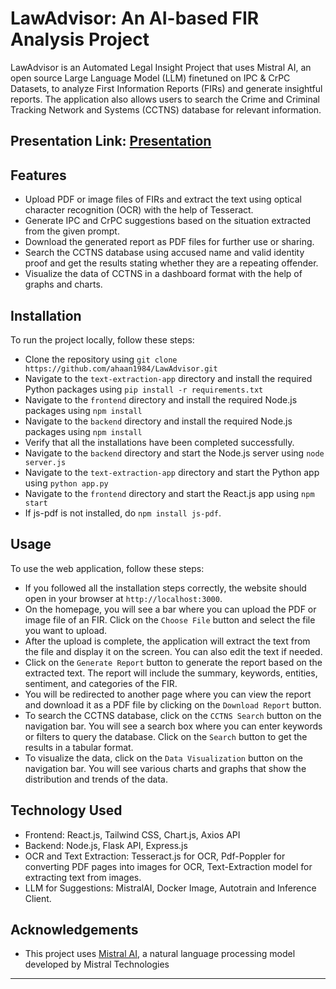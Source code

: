 # LawAdvisor: An AI-based FIR Analysis Project

LawAdvisor is an Automated Legal Insight Project that uses Mistral AI, an open source Large Language Model (LLM) finetuned on IPC & CrPC Datasets, to analyze First Information Reports (FIRs) and generate insightful reports. The application also allows users to search the Crime and Criminal Tracking Network and Systems (CCTNS) database for relevant information.
## Presentation Link: [Presentation](https://tome.app/abhinavs-workspace-d2a/lawadvisor-team-gallants-presentation-clttzb0cj0152o95yv7950yly)
## Features

- Upload PDF or image files of FIRs and extract the text using optical character recognition (OCR) with the help of Tesseract.
- Generate IPC and CrPC suggestions based on the situation extracted from the given prompt.
- Download the generated report as PDF files for further use or sharing.
- Search the CCTNS database using accused name and valid identity proof and get the results stating whether they are a repeating offender.
- Visualize the data of CCTNS in a dashboard format with the help of graphs and charts.

## Installation

To run the project locally, follow these steps:

- Clone the repository using `git clone https://github.com/ahaan1984/LawAdvisor.git`
- Navigate to the `text-extraction-app` directory and install the required Python packages using `pip install -r requirements.txt`
- Navigate to the `frontend` directory and install the required Node.js packages using `npm install`
- Navigate to the `backend` directory and install the required Node.js packages using `npm install`
- Verify that all the installations have been completed successfully.
- Navigate to the `backend` directory and start the Node.js server using `node server.js`
- Navigate to the `text-extraction-app` directory and start the Python app using `python app.py`
- Navigate to the `frontend` directory and start the React.js app using `npm start`
- If js-pdf is not installed, do `npm install js-pdf`. 

## Usage

To use the web application, follow these steps:

- If you followed all the installation steps correctly, the website should open in your browser at `http://localhost:3000`.
- On the homepage, you will see a bar where you can upload the PDF or image file of an FIR. Click on the `Choose File` button and select the file you want to upload.
- After the upload is complete, the application will extract the text from the file and display it on the screen. You can also edit the text if needed.
- Click on the `Generate Report` button to generate the report based on the extracted text. The report will include the summary, keywords, entities, sentiment, and categories of the FIR.
- You will be redirected to another page where you can view the report and download it as a PDF file by clicking on the `Download Report` button.
- To search the CCTNS database, click on the `CCTNS Search` button on the navigation bar. You will see a search box where you can enter keywords or filters to query the database. Click on the `Search` button to get the results in a tabular format.
- To visualize the data, click on the `Data Visualization` button on the navigation bar. You will see various charts and graphs that show the distribution and trends of the data.

## Technology Used
- Frontend: React.js, Tailwind CSS, Chart.js, Axios API
- Backend: Node.js, Flask API, Express.js
- OCR and Text Extraction: Tesseract.js for OCR, Pdf-Poppler for converting PDF pages into images for OCR, Text-Extraction model for extracting text from images.
- LLM for Suggestions: MistralAI, Docker Image, Autotrain and Inference Client.
## Acknowledgements

- This project uses [Mistral AI](https://mistral.ai/), a natural language processing model developed by Mistral Technologies

---
